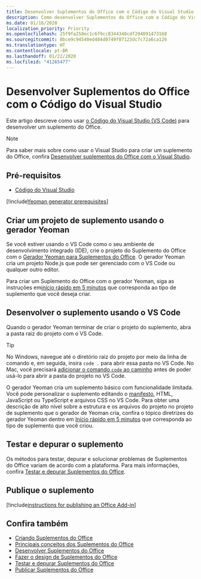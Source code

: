 ```yaml
---
title: Desenvolver Suplementos do Office com o Código do Visual Studio
description: Como desenvolver Suplementos do Office com o Código do Visual Studio
ms.date: 01/16/2020
localization_priority: Priority
ms.openlocfilehash: 25f9fa258ec1c6f9cc8344340cdf294091473168
ms.sourcegitcommit: 8bce9c94540ed484d0749f07123dc7c72a6ca126
ms.translationtype: HT
ms.contentlocale: pt-BR
ms.lasthandoff: 01/22/2020
ms.locfileid: "41265477"
---
```

# <a name="develop-office-add-ins-with-visual-studio-code"></a>Desenvolver Suplementos do Office com o Código do Visual Studio

Este artigo descreve como usar [o Código do Visual Studio (VS Code)](https://code.visualstudio.com) para desenvolver um suplemento do Office.

> [!NOTE]
> Para saber mais sobre como usar o Visual Studio para criar um suplemento do Office, confira [Desenvolver suplementos do Office com o Visual Studio](develop-add-ins-visual-studio.md).

## <a name="prerequisites"></a>Pré-requisitos

- [Código do Visual Studio](https://code.visualstudio.com/)

[!include[Yeoman generator prerequisites](../includes/quickstart-yo-prerequisites.md)]

## <a name="create-the-add-in-project-using-the-yeoman-generator"></a>Criar um projeto de suplemento usando o gerador Yeoman

Se você estiver usando o VS Code como o seu ambiente de desenvolvimento integrado (IDE), crie o projeto do Suplemento do Office com o [Gerador Yeoman para Suplementos do Office](https://github.com/OfficeDev/generator-office). O gerador Yeoman cria um projeto Node.js que pode ser gerenciado com o VS Code ou qualquer outro editor. 

Para criar um Suplemento do Office com o gerador Yeoman, siga as instruções em[início rápido em 5 minutos](../index.md) que corresponda ao tipo de suplemento que você deseja criar.

## <a name="develop-the-add-in-using-vs-code"></a>Desenvolver o suplemento usando o VS Code

Quando o gerador Yeoman terminar de criar o projeto do suplemento, abra a pasta raiz do projeto com o VS Code. 

> [!TIP]
> No Windows, navegue até o diretório raiz do projeto por meio da linha de comando e, em seguida, insira `code .` para abrir essa pasta no VS Code. No Mac, você precisará [adicionar o comando `code` ao caminho](https://code.visualstudio.com/docs/setup/mac#_launching-from-the-command-line) antes de poder usá-lo para abrir a pasta do projeto no VS Code.

O gerador Yeoman cria um suplemento básico com funcionalidade limitada. Você pode personalizar o suplemento editando o [manifesto](add-in-manifests.md), HTML, JavaScript ou TypeScript e arquivos CSS no VS Code. Para obter uma descrição de alto nível sobre a estrutura e os arquivos do projeto no projeto de suplemento que o gerador de Yeoman cria, confira o tópico diretrizes do gerador Yeoman dentro em [Início rápido em 5 minutos](../index.md) que corresponda ao tipo de suplemento que você criou.

## <a name="test-and-debug-the-add-in"></a>Testar e depurar o suplemento

Os métodos para testar, depurar e solucionar problemas de Suplementos do Office variam de acordo com a plataforma. Para mais informações, confira [Testar e depurar Suplementos do Office](../testing/test-debug-office-add-ins.md).

## <a name="publish-the-add-in"></a>Publique o suplemento

[!include[instructions for publishing an Office Add-in](../includes/publish-add-in.md)]

## <a name="see-also"></a>Confira também

- [Criando Suplementos do Office ](../overview/office-add-ins-fundamentals.md)
- [Principais conceitos dos Suplementos do Office](../overview/core-concepts-office-add-ins.md)
- [Desenvolver Suplementos do Office](../develop/develop-overview.md)
- [Fazer o design de Suplementos do Office](../design/add-in-design.md)
- [Testar e depurar Suplementos do Office](../testing/test-debug-office-add-ins.md)
- [Publicar Suplementos do Office](../publish/publish.md)